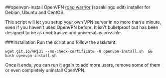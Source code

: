 ##openvpn-install
OpenVPN [road warrior](http://en.wikipedia.org/wiki/Road_warrior_%28computing%29) (sosaklingo edit) installer for Debian, Ubuntu and CentOS.

This script will let you setup your own VPN server in no more than a minute, even if you haven't used OpenVPN before. It isn't bulletproof but has been designed to be as unobtrusive and universal as possible.

###Installation
Run the script and follow the assistant:

`wget git.io/vRj31 --no-check-certificate -O openvpn-install.sh  && bash openvpn-install.sh`

Once it ends, you can run it again to add more users, remove some of them or even completely uninstall OpenVPN.
